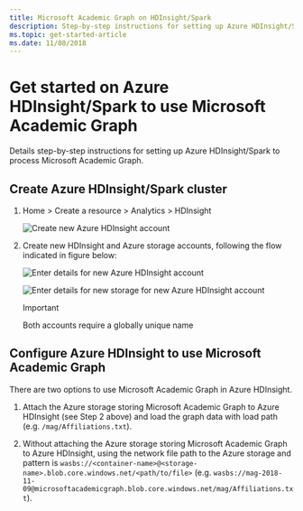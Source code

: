 ```yaml
---
title: Microsoft Academic Graph on HDInsight/Spark
description: Step-by-step instructions for setting up Azure HDInsight/Spark to process Microsoft Academic Graph
ms.topic: get-started-article
ms.date: 11/08/2018
---
```

# Get started on Azure HDInsight/Spark to use Microsoft Academic Graph 

Details step-by-step instructions for setting up Azure HDInsight/Spark to process Microsoft Academic Graph.

## Create Azure HDInsight/Spark cluster

1. Home > Create a resource > Analytics > HDInsight

    ![Create new Azure HDInsight account](media/create-hdinsight-select.png "Create new Azure HDInsight account")

1. Create new HDInsight and Azure storage accounts, following the flow indicated in figure below:

    ![Enter details for new Azure HDInsight account](media/create-hdinsight-account-details.png "Enter details for new Azure HDInsight account")

    ![Enter details for new storage for new Azure HDInsight account](media/create-hdinsight-storage-account-details.png "Enter details for new storage for new Azure HDInsight account")

    > [!IMPORTANT]
    > Both accounts require a globally unique name

## Configure Azure HDInsight to use Microsoft Academic Graph

There are two options to use Microsoft Academic Graph in Azure HDInsight.

1. Attach the Azure storage storing Microsoft Academic Graph to Azure HDInsight (see Step 2 above) and load the graph data with load path (e.g. `/mag/Affiliations.txt`).

1. Without attaching the Azure storage storing Microsoft Academic Graph to Azure HDInsight, using the network file path to the Azure storage and pattern is `wasbs://<container-name>@<storage-name>.blob.core.windows.net/<path/to/file>` (e.g. `wasbs://mag-2018-11-09@microsoftacademicgraph.blob.core.windows.net/mag/Affiliations.txt`).
